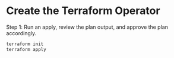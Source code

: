 # Create the Terraform Operator

Step 1: Run an apply, review the plan output, and approve the plan accordingly.

```bash
terraform init
terraform apply
```
